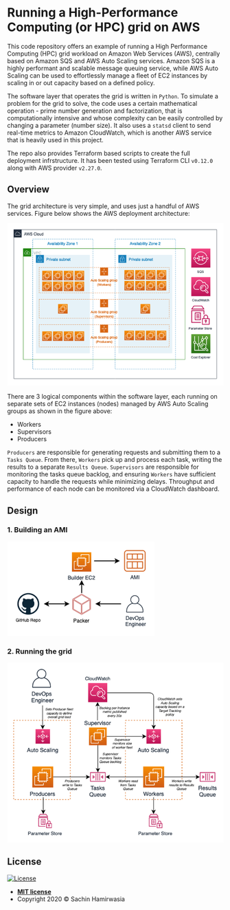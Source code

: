 # Running a High-Performance Computing (or HPC) grid on AWS

This code repository offers an example of running a High Performance Computing (HPC) grid workload on Amazon Web Services (AWS), centrally based on Amazon SQS and AWS Auto Scaling services. Amazon SQS is a highly performant and scalable message queuing service, while AWS Auto Scaling can be used to effortlessly manage a fleet of EC2 instances by scaling in or out capacity based on a defined policy. 

The software layer that operates the grid is written in `Python`. To simulate a problem for the grid to solve, the code uses a certain mathematical operation - prime number generation and factorization, that is computationally intensive and whose complexity can be easily controlled by changing a parameter (number size). It also uses a `statsd` client to send real-time metrics to Amazon CloudWatch, which is another AWS service that is heavily used in this project. 

The repo also provides Terraform based scripts to create the full deployment infrstructure. It has been tested using Terraform CLI `v0.12.0` along with AWS provider `v2.27.0`. 

## Overview

The grid architecture is very simple, and uses just a handful of AWS services. Figure below shows the AWS deployment architecture:

![AWS Deployment Architecture](./docs/images/AWSGridWithSQS-Figure-1.png)

There are 3 logical components within the software layer, each running on separate sets of EC2 instances (nodes) managed by AWS Auto Scaling groups as shown in the figure above: 
- Workers 
- Supervisors 
- Producers

`Producers` are responsible for generating requests and submitting them to a `Tasks Queue`. From there, `Workers` pick up and process each task, writing the results to a separate `Results Queue`. `Supervisors` are responsible for monitoring the tasks queue backlog, and ensuring `Workers` have sufficient capacity to handle the requests while minimizing delays. Throughput and performance of each node can be monitored via a CloudWatch dashboard. 

## Design

### 1. Building an AMI

![AMI creation pipeline using Hashicorp Packer](./docs/images/AWSGridWithSQS-Figure-2.png)

### 2. Running the grid

![Logical data flow in the grid](./docs/images/AWSGridWithSQS-Figure-3.png)


## License

[![License](http://img.shields.io/:license-mit-blue.svg?style=flat-square)](http://badges.mit-license.org)

- **[MIT license](http://opensource.org/licenses/mit-license.php)**
- Copyright 2020 &copy; Sachin Hamirwasia
